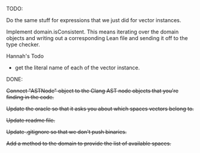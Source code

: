 TODO:

Do the same stuff for expressions that we just did for vector instances.

Implement domain.isConsistent. This means iterating over the domain objects and writing out a corresponding Lean file and sending it off to the type checker.

Hannah's Todo

* get the literal name of each of the vector instance.


DONE:

~~Connect "ASTNode" object to the Clang AST node objects that you're
finding in the code.~~

~~Update the oracle so that it asks you about which spaces vectors belong to.~~

~~Update readme file.~~

~~Update .gitignore so that we don't push binaries.~~

~~Add a method to the domain to provide the list of available spaces.~~

